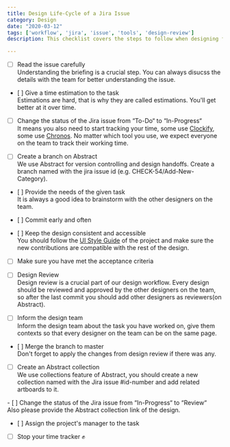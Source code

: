 ```yaml
---
title: Design Life-Cycle of a Jira Issue
category: Design
date: "2020-03-12"
tags: ['workflow', 'jira', 'issue', 'tools', 'design-review']
description: This checklist covers the steps to follow when designing for an ongoing project. The checklist for starting out to a new design project can be found in the design category. 

---
```


- [ ] Read the issue carefully  
Understanding the briefing is a crucial step. You can always disucss the details with the team for better understanding the issue.

- [ ] Give a time estimation to the task  
Estimations are hard, that is why they are called estimations. You'll get better at it over time. 

- [ ] Change the status of the Jira issue from “To-Do“ to “In-Progress“  
It means you also need to start tracking your time, some use [Clockify](https://clockify.me/), some use [Chronos](https://chronos.web-pal.com/). No matter which tool you use, we expect everyone on the team to track their working time. 

- [ ] Create a branch on Abstract  
We use Abstract for version controlling and design handoffs. Create a branch named with the jira issue id (e.g. CHECK-54/Add-New-Category). 

- [ ] Provide the needs of the given task  
It is always a good idea to brainstorm with the other designers on the team.

- [ ] Commit early and often  

- [ ] Keep the design consistent and accessible  
You should follow the [UI Style Guide](/checklist/essentials-of-ui-style-guide) of the project and make sure the new contributions are compatible with the rest of the design.

- [ ] Make sure you have met the acceptance criteria  

- [ ] Design Review  
Design review is a crucial part of our design workflow. Every design should be reviewed and approved by the other designers on the team, so after the last commit you should add other designers as reviewers(on Abstract).

- [ ] Inform the design team  
Inform the design team about the task you have worked on, give them contexts so that every designer on the team can be on the same page.

- [ ] Merge the branch to master  
Don't forget to apply the changes from design review if there was any.

- [ ] Create an Abstract collection  
We use collections feature of Abstract, you should create a new collection named with the Jira issue #id-number and add related artboards to it.

- [ ] Change the status of the Jira issue from “In-Progress“ to “Review“  
Also please provide the Abstract collection link of the design. 

- [ ] Assign the project's manager to the task  

- [ ] Stop your time tracker ✊  
